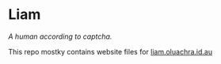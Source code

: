 # Liam
*A human according to captcha.*

This repo mostky contains website files for <a href="https://liam.oluachra.id.au">liam.oluachra.id.au</a>
